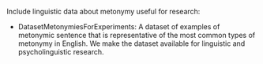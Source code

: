 Include linguistic data about metonymy useful for research:

- DatasetMetonymiesForExperiments: A dataset of examples of metonymic sentence that is representative of the most common types of metonymy in English. We make the dataset available for linguistic and psycholinguistic research.
